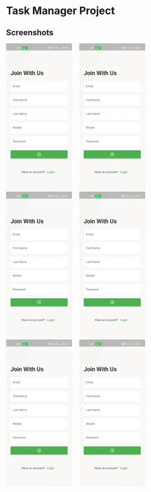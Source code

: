 # Task Manager Project

## Screenshots

<img src="screenshots/1 (2).jpg" width="180">&nbsp;&nbsp;&nbsp;&nbsp;
<img src="screenshots/1 (2).jpg" width="180">&nbsp;&nbsp;&nbsp;&nbsp;
<img src="screenshots/1 (2).jpg" width="180">&nbsp;&nbsp;&nbsp;&nbsp;
<img src="screenshots/1 (2).jpg" width="180">&nbsp;&nbsp;&nbsp;&nbsp;
<img src="screenshots/1 (2).jpg" width="180">&nbsp;&nbsp;&nbsp;&nbsp;
<img src="screenshots/1 (2).jpg" width="180">&nbsp;&nbsp;&nbsp;&nbsp;
